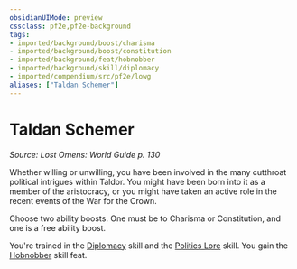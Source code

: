 ```yaml
---
obsidianUIMode: preview
cssclass: pf2e,pf2e-background
tags:
- imported/background/boost/charisma
- imported/background/boost/constitution
- imported/background/feat/hobnobber
- imported/background/skill/diplomacy
- imported/compendium/src/pf2e/lowg
aliases: ["Taldan Schemer"]
---
```

# Taldan Schemer
*Source: Lost Omens: World Guide p. 130*  

Whether willing or unwilling, you have been involved in the many cutthroat political intrigues within Taldor. You might have been born into it as a member of the aristocracy, or you might have taken an active role in the recent events of the War for the Crown.

Choose two ability boosts. One must be to Charisma or Constitution, and one is a free ability boost.

You're trained in the [Diplomacy](../../skills.md#Diplomacy) skill and the [Politics Lore](../../skills.md#Lore) skill. You gain the [Hobnobber](../../feats/hobnobber.md) skill feat.